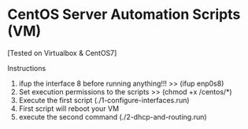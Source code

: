 # CentOS Server Automation Scripts (VM)

[Tested on Virtualbox & CentOS7]

Instructions

1. ifup the interface 8 before running anything!!! >> (ifup enp0s8)
2. Set execution permissions to the scripts >> (chmod +x /centos/*)
3. Execute the first script (./1-configure-interfaces.run)
4. First script will reboot your VM
5. execute the second command (./2-dhcp-and-routing.run)
